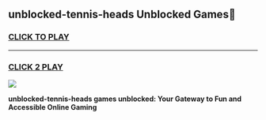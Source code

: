 
## unblocked-tennis-heads Unblocked Games👋
<h3>
<a href="https://news.freeplayer.one?title=unblocked-tennis-heads&ref=16F">CLICK TO PLAY</a></h3>
<hr>

<h3>
<a href="https://news.freeplayer.one?title=unblocked-tennis-heads&ref=16F">CLICK 2 PLAY</a>
  
</h3>

<a href="https://news.freeplayer.one?title=unblocked-tennis-heads&ref=16F/"><img src="https://clearcache.store/games.png"></a>


**unblocked-tennis-heads games unblocked: Your Gateway to Fun and Accessible Online Gaming**
